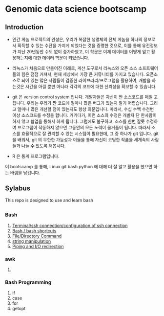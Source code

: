 # Genomic data science bootscamp 

## Introduction

- 인간 게놈 프로젝트의 완성은, 우리가 복잡한 생명체의 전체 게놈을 하나의 정보로서 획득할 수 있는 수단을 가지게 되었다는 것을 증명한 것으로, 이를 통해 유전정보가
  지난 20년동안 수도 없이 증가하였고, 이 학문은 이제 데이터를 어떻게 얻고 활용하는지에 대한 데이터 학문이 되었습니다.
  
- 리눅스가 처음으로 만들어진 이래로, 계산 도구로서 리눅스와 오픈 소스 소프트웨어들의 힘은 점점 커져서, 현재 세상에서 가장 큰 커뮤니티를 가지고 있습니다. 오픈소스로 되어 있는 많은 사람들이 검증한 라이브러리/프로그램을 활용하여, 개발을 하는것은 시간을 아낄 뿐만 아니라 각각의 코드에 대한 신뢰성을 확보할 수 있습니다.

- git 은 version control system 입니다. 개발자들은 자신이 짠 소스코드를 매일 고칩니다. 우리는 우리가 짠 코드에 얼마나 많은 버그가 있는지 알기 어렵습니다. 그리고 얼마나 많은 개선할 점이 있는지도 항상 의문입니다. 따라서, 수십 수백 수천번 이상 소스코드를 수정을 합니다. 거기다가, 이런 소스의 수정은 개발자 단 한사람이 하지 않고 협업을 통해서 하게 됩니다. 그럼에도 불구하고, 소스를 한번 잘못 수정하여 프로그램이 작동하지 않으면 그동안의 모든 노력이 물거품이 됩니다. 따라서 소스를 효율적으로 잘 관리할 수 있는 시스템이 필요한데, 그 중 하나가 git 입니다. git 을 배워서, git  의 무한한 가능성과 이들을 통해 자신이 코딩한 작품을 세계속의 사람들과 나눌 수 있도록 해봅시다. 

- R 은 통계 프로그램입니다.

이 bootscamp 를 통해, Linux git bash python 에 대해 더 잘 알고 활용을 했으면 하는 바램을 남깁니다.  


## Sylabus

This repo is designed to use and learn bash


## 

### Bash

1. [Terminal/ssh connection/configuration of ssh connection]()
2. [Bash / bash shortcuts]()
3. [File/Directory Command]()
4. [string manipulation]()
5. [Piping and I/O redirection]()

### awk

1.

### Bash Programming

1. if 
2. case 
3. for
4. getopt
